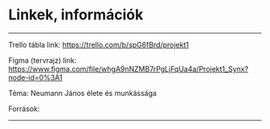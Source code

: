 # Linkek, információk

---

Trello tábla link: https://trello.com/b/spG6fBrd/projekt1

Figma (tervrajz) link: https://www.figma.com/file/whgA9nNZMB7rPgLjFqUa4a/Projekt1_Synx?node-id=0%3A1

Téma: Neumann János élete és munkássága

Források:

---
